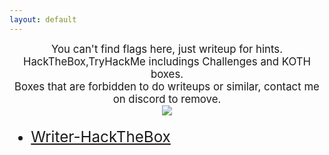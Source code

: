 ```yaml
---
layout: default
---
```


<center><big> You can't find flags here, just writeup for hints. </big></center>
<center><big> HackTheBox,TryHackMe includings Challenges and KOTH boxes. </big></center>
<center><big> Boxes that are forbidden to do writeups or similar, contact me on discord to remove. <big></center>




<center>
    <img src="https://i.etsystatic.com/23903102/r/il/efa2a2/2391953560/il_570xN.2391953560_gpfb.jpg">
</center>





*   [<big>Writer-HackTheBox</big>](./hack-the-box.html)

